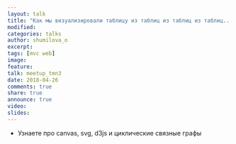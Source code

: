 ```yaml
---
layout: talk
title: "Как мы визуализировали таблицу из таблиц из таблиц из таблиц..."
modified:
categories: talks
author: shumilova_o
excerpt:
tags: [mvc web]
image:
feature:
talk: meetup_tmn3
date: 2018-04-26
comments: true
share: true
announce: true
video: 
slides: 
---
```


* Узнаете про canvas, svg, d3js и циклические связные графы